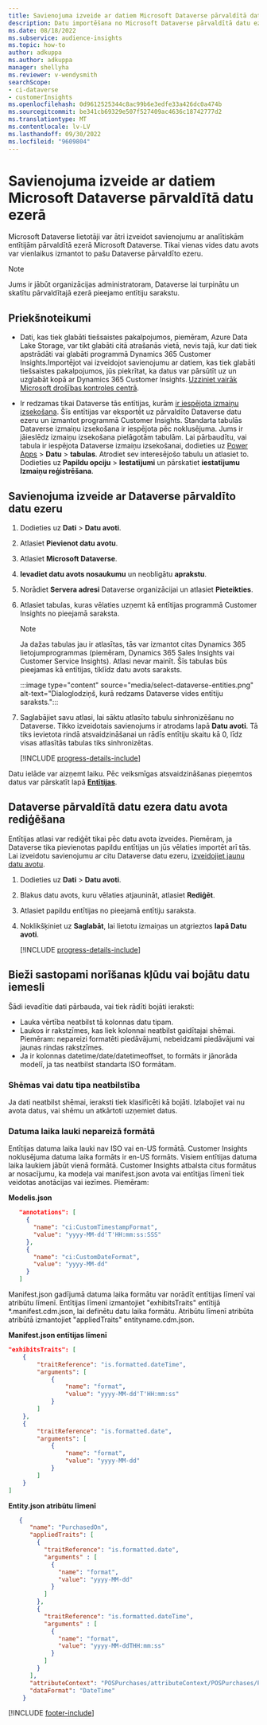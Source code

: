 ```yaml
---
title: Savienojuma izveide ar datiem Microsoft Dataverse pārvaldītā datu ezerā
description: Datu importēšana no Microsoft Dataverse pārvaldītā datu ezera.
ms.date: 08/18/2022
ms.subservice: audience-insights
ms.topic: how-to
author: adkuppa
ms.author: adkuppa
manager: shellyha
ms.reviewer: v-wendysmith
searchScope:
- ci-dataverse
- customerInsights
ms.openlocfilehash: 0d9612525344c8ac99b6e3edfe33a426dc0a474b
ms.sourcegitcommit: be341cb69329e507f527409ac4636c18742777d2
ms.translationtype: MT
ms.contentlocale: lv-LV
ms.lasthandoff: 09/30/2022
ms.locfileid: "9609804"
---
```

# <a name="connect-to-data-in-a-microsoft-dataverse-managed-data-lake"></a>Savienojuma izveide ar datiem Microsoft Dataverse pārvaldītā datu ezerā

Microsoft Dataverse lietotāji var ātri izveidot savienojumu ar analītiskām entītijām pārvaldītā ezerā Microsoft Dataverse. Tikai vienas vides datu avots var vienlaikus izmantot to pašu Dataverse pārvaldīto ezeru.

> [!NOTE]
> Jums ir jābūt organizācijas administratoram, Dataverse lai turpinātu un skatītu pārvaldītajā ezerā pieejamo entītiju sarakstu.

## <a name="prerequisites"></a>Priekšnoteikumi

- Dati, kas tiek glabāti tiešsaistes pakalpojumos, piemēram, Azure Data Lake Storage, var tikt glabāti citā atrašanās vietā, nevis tajā, kur dati tiek apstrādāti vai glabāti programmā Dynamics 365 Customer Insights.Importējot vai izveidojot savienojumu ar datiem, kas tiek glabāti tiešsaistes pakalpojumos, jūs piekrītat, ka datus var pārsūtīt uz un uzglabāt kopā ar Dynamics 365 Customer Insights. [Uzziniet vairāk Microsoft drošības kontroles centrā](https://www.microsoft.com/trust-center).

- Ir redzamas tikai Dataverse tās entītijas, kurām [ir iespējota izmaiņu izsekošana](/power-platform/admin/enable-change-tracking-control-data-synchronization). Šīs entītijas var eksportēt uz pārvaldīto Dataverse datu ezeru un izmantot programmā Customer Insights. Standarta tabulās Dataverse izmaiņu izsekošana ir iespējota pēc noklusējuma. Jums ir jāieslēdz izmaiņu izsekošana pielāgotām tabulām. Lai pārbaudītu, vai tabula ir iespējota Dataverse izmaiņu izsekošanai, dodieties uz [Power Apps](https://make.powerapps.com) > **Datu** > **tabulas**. Atrodiet sev interesējošo tabulu un atlasiet to. Dodieties uz **Papildu opciju** > **Iestatījumi** un pārskatiet **iestatījumu Izmaiņu reģistrēšana**.

## <a name="connect-to-a-dataverse-managed-lake"></a>Savienojuma izveide ar Dataverse pārvaldīto datu ezeru

1. Dodieties uz **Dati** > **Datu avoti**.

1. Atlasiet **Pievienot datu avotu**.

1. Atlasiet **Microsoft Dataverse**.

1. **Ievadiet datu avots nosaukumu** un neobligātu **aprakstu**.

1. Norādiet **Servera adresi** Dataverse organizācijai un atlasiet **Pieteikties**.

1. Atlasiet tabulas, kuras vēlaties uzņemt kā entītijas programmā Customer Insights no pieejamā saraksta.

   > [!NOTE]
   > Ja dažas tabulas jau ir atlasītas, tās var izmantot citas Dynamics 365 lietojumprogrammas (piemēram, Dynamics 365 Sales Insights vai Customer Service Insights). Atlasi nevar mainīt. Šīs tabulas būs pieejamas kā entītijas, tiklīdz datu avots saraksts.

    :::image type="content" source="media/select-dataverse-entities.png" alt-text="Dialoglodziņš, kurā redzams Dataverse vides entītiju saraksts.":::

1. Saglabājiet savu atlasi, lai sāktu atlasīto tabulu sinhronizēšanu no Dataverse. Tikko izveidotais savienojums ir atrodams lapā **Datu avoti**. Tā tiks ievietota rindā atsvaidzināšanai un rādīs entītiju skaitu kā 0, līdz visas atlasītās tabulas tiks sinhronizētas.

   [!INCLUDE [progress-details-include](includes/progress-details-pane.md)]

Datu ielāde var aizņemt laiku. Pēc veiksmīgas atsvaidzināšanas pieņemtos datus var pārskatīt lapā [**Entītijas**](entities.md).

## <a name="edit-a-dataverse-managed-lake-data-source"></a>Dataverse pārvaldītā datu ezera datu avota rediģēšana

Entītijas atlasi var rediģēt tikai pēc datu avota izveides. Piemēram, ja Dataverse tika pievienotas papildu entītijas un jūs vēlaties importēt arī tās.
Lai izveidotu savienojumu ar citu Dataverse datu ezeru, [izveidojiet jaunu datu avotu](#connect-to-a-dataverse-managed-lake).

1. Dodieties uz **Dati** > **Datu avoti**.

1. Blakus datu avots, kuru vēlaties atjaunināt, atlasiet **Rediģēt**.

1. Atlasiet papildu entītijas no pieejamā entītiju saraksta.

1. Noklikšķiniet uz **Saglabāt**, lai lietotu izmaiņas un atgrieztos **lapā Datu avoti**.

   [!INCLUDE [progress-details-include](includes/progress-details-pane.md)]

## <a name="common-reasons-for-ingestion-errors-or-corrupted-data"></a>Bieži sastopami norīšanas kļūdu vai bojātu datu iemesli

Šādi ievadītie dati pārbauda, vai tiek rādīti bojāti ieraksti:

- Lauka vērtība neatbilst tā kolonnas datu tipam.
- Laukos ir rakstzīmes, kas liek kolonnai neatbilst gaidītajai shēmai. Piemēram: nepareizi formatēti piedāvājumi, nebeidzami piedāvājumi vai jaunas rindas rakstzīmes.
- Ja ir kolonnas datetime/date/datetimeoffset, to formāts ir jānorāda modelī, ja tas neatbilst standarta ISO formātam.

### <a name="schema-or-data-type-mismatch"></a>Shēmas vai datu tipa neatbilstība

Ja dati neatbilst shēmai, ieraksti tiek klasificēti kā bojāti. Izlabojiet vai nu avota datus, vai shēmu un atkārtoti uzņemiet datus.

### <a name="datetime-fields-in-the-wrong-format"></a>Datuma laika lauki nepareizā formātā

Entītijas datuma laika lauki nav ISO vai en-US formātā. Customer Insights noklusējuma datuma laika formāts ir en-US formāts. Visiem entītijas datuma laika laukiem jābūt vienā formātā. Customer Insights atbalsta citus formātus ar nosacījumu, ka modeļa vai manifest.json avota vai entītijas līmenī tiek veidotas anotācijas vai iezīmes. Piemēram:

**Modelis.json**

   ```json
      "annotations": [
        {
          "name": "ci:CustomTimestampFormat",
          "value": "yyyy-MM-dd'T'HH:mm:ss:SSS"
        },
        {
          "name": "ci:CustomDateFormat",
          "value": "yyyy-MM-dd"
        }
      ]   
   ```

  Manifest.json gadījumā datuma laika formātu var norādīt entītijas līmenī vai atribūtu līmenī. Entītijas līmenī izmantojiet "exhibitsTraits" entītijā *.manifest.cdm.json, lai definētu datu laika formātu. Atribūtu līmenī atribūta atribūtā izmantojiet "appliedTraits" entityname.cdm.json.

**Manifest.json entītijas līmenī**

```json
"exhibitsTraits": [
    {
        "traitReference": "is.formatted.dateTime",
        "arguments": [
            {
                "name": "format",
                "value": "yyyy-MM-dd'T'HH:mm:ss"
            }
        ]
    },
    {
        "traitReference": "is.formatted.date",
        "arguments": [
            {
                "name": "format",
                "value": "yyyy-MM-dd"
            }
        ]
    }
]
```

**Entity.json atribūtu līmenī**

```json
   {
      "name": "PurchasedOn",
      "appliedTraits": [
        {
          "traitReference": "is.formatted.date",
          "arguments" : [
            {
              "name": "format",
              "value": "yyyy-MM-dd"
            }
          ]
        },
        {
          "traitReference": "is.formatted.dateTime",
          "arguments" : [
            {
              "name": "format",
              "value": "yyyy-MM-ddTHH:mm:ss"
            }
          ]
        }
      ],
      "attributeContext": "POSPurchases/attributeContext/POSPurchases/PurchasedOn",
      "dataFormat": "DateTime"
    }
```

[!INCLUDE [footer-include](includes/footer-banner.md)]
